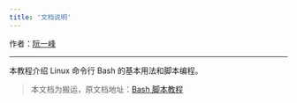 ```yaml
---
title: '文档说明'
---
```


作者：[阮一峰](http://www.ruanyifeng.com/home.html)

******

<DocsLogo title="Bash" />

本教程介绍 Linux 命令行 Bash 的基本用法和脚本编程。

> 本文档为搬运，原文档地址：[Bash 脚本教程](https://wangdoc.com/bash/)